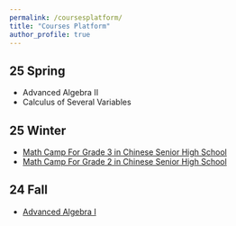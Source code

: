 ```yaml
---
permalink: /coursesplatform/
title: "Courses Platform"
author_profile: true
---
```




25 Spring
---
- Advanced Algebra II
- Calculus of Several Variables


25 Winter
---
- [Math Camp For Grade 3 in Chinese Senior High School](https://github.com/illusion-HOPE/25-Winter-LWX-MathCamp)
- [Math Camp For Grade 2 in Chinese Senior High School](https://github.com/illusion-HOPE/25-Winter-LWZ-MathCamp)


24 Fall
---
 - [Advanced Algebra I](https://github.com/illusion-HOPE/24-Fall-SMY-Discussion-Session)
